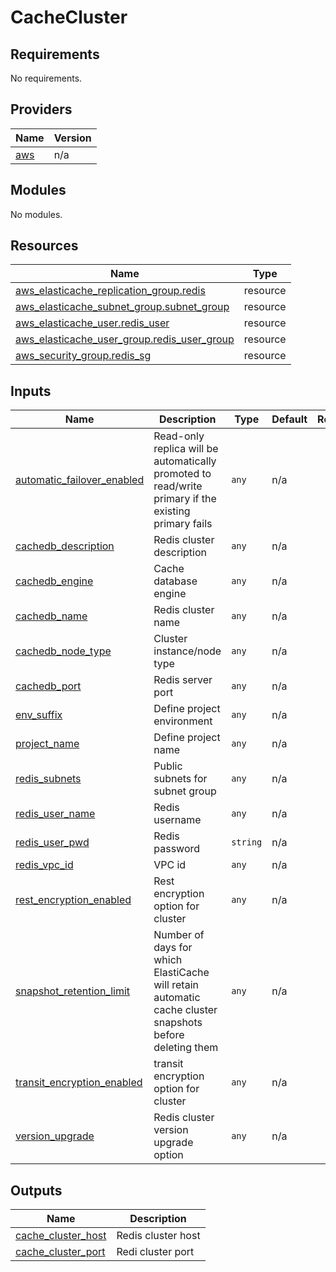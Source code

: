 # CacheCluster

<!-- BEGINNING OF PRE-COMMIT-TERRAFORM DOCS HOOK -->
## Requirements

No requirements.

## Providers

| Name | Version |
|------|---------|
| <a name="provider_aws"></a> [aws](#provider\_aws) | n/a |

## Modules

No modules.

## Resources

| Name | Type |
|------|------|
| [aws_elasticache_replication_group.redis](https://registry.terraform.io/providers/hashicorp/aws/latest/docs/resources/elasticache_replication_group) | resource |
| [aws_elasticache_subnet_group.subnet_group](https://registry.terraform.io/providers/hashicorp/aws/latest/docs/resources/elasticache_subnet_group) | resource |
| [aws_elasticache_user.redis_user](https://registry.terraform.io/providers/hashicorp/aws/latest/docs/resources/elasticache_user) | resource |
| [aws_elasticache_user_group.redis_user_group](https://registry.terraform.io/providers/hashicorp/aws/latest/docs/resources/elasticache_user_group) | resource |
| [aws_security_group.redis_sg](https://registry.terraform.io/providers/hashicorp/aws/latest/docs/resources/security_group) | resource |

## Inputs

| Name | Description | Type | Default | Required |
|------|-------------|------|---------|:--------:|
| <a name="input_automatic_failover_enabled"></a> [automatic\_failover\_enabled](#input\_automatic\_failover\_enabled) | Read-only replica will be automatically promoted to read/write primary if the existing primary fails | `any` | n/a | yes |
| <a name="input_cachedb_description"></a> [cachedb\_description](#input\_cachedb\_description) | Redis cluster description | `any` | n/a | yes |
| <a name="input_cachedb_engine"></a> [cachedb\_engine](#input\_cachedb\_engine) | Cache database engine | `any` | n/a | yes |
| <a name="input_cachedb_name"></a> [cachedb\_name](#input\_cachedb\_name) | Redis cluster name | `any` | n/a | yes |
| <a name="input_cachedb_node_type"></a> [cachedb\_node\_type](#input\_cachedb\_node\_type) | Cluster instance/node type | `any` | n/a | yes |
| <a name="input_cachedb_port"></a> [cachedb\_port](#input\_cachedb\_port) | Redis server port | `any` | n/a | yes |
| <a name="input_env_suffix"></a> [env\_suffix](#input\_env\_suffix) | Define project environment | `any` | n/a | yes |
| <a name="input_project_name"></a> [project\_name](#input\_project\_name) | Define project name | `any` | n/a | yes |
| <a name="input_redis_subnets"></a> [redis\_subnets](#input\_redis\_subnets) | Public subnets for subnet group | `any` | n/a | yes |
| <a name="input_redis_user_name"></a> [redis\_user\_name](#input\_redis\_user\_name) | Redis username | `any` | n/a | yes |
| <a name="input_redis_user_pwd"></a> [redis\_user\_pwd](#input\_redis\_user\_pwd) | Redis password | `string` | n/a | yes |
| <a name="input_redis_vpc_id"></a> [redis\_vpc\_id](#input\_redis\_vpc\_id) | VPC id | `any` | n/a | yes |
| <a name="input_rest_encryption_enabled"></a> [rest\_encryption\_enabled](#input\_rest\_encryption\_enabled) | Rest encryption option for cluster | `any` | n/a | yes |
| <a name="input_snapshot_retention_limit"></a> [snapshot\_retention\_limit](#input\_snapshot\_retention\_limit) | Number of days for which ElastiCache will retain automatic cache cluster snapshots before deleting them | `any` | n/a | yes |
| <a name="input_transit_encryption_enabled"></a> [transit\_encryption\_enabled](#input\_transit\_encryption\_enabled) | transit encryption option for cluster | `any` | n/a | yes |
| <a name="input_version_upgrade"></a> [version\_upgrade](#input\_version\_upgrade) | Redis cluster version upgrade option | `any` | n/a | yes |

## Outputs

| Name | Description |
|------|-------------|
| <a name="output_cache_cluster_host"></a> [cache\_cluster\_host](#output\_cache\_cluster\_host) | Redis cluster host |
| <a name="output_cache_cluster_port"></a> [cache\_cluster\_port](#output\_cache\_cluster\_port) | Redi cluster port |
<!-- END OF PRE-COMMIT-TERRAFORM DOCS HOOK -->
